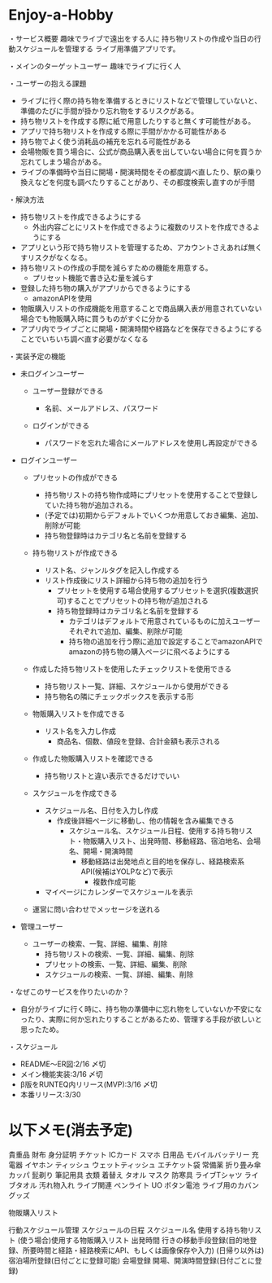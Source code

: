 # Enjoy-a-Hobby
・サービス概要
  趣味でライブで遠出をする人に
  持ち物リストの作成や当日の行動スケジュールを管理する
  ライブ用準備アプリです。

・メインのターゲットユーザー
  趣味でライブに行く人

・ユーザーの抱える課題
  - ライブに行く際の持ち物を準備するときにリストなどで管理していないと、準備のたびに手間が掛かり忘れ物をするリスクがある。
  - 持ち物リストを作成する際に紙で用意したりすると無くす可能性がある。
  - アプリで持ち物リストを作成する際に手間がかかる可能性がある
  - 持ち物でよく使う消耗品の補充を忘れる可能性がある
  - 会場物販を買う場合に、公式が商品購入表を出していない場合に何を買うか忘れてしまう場合がある。
  - ライブの準備時や当日に開場・開演時間をその都度調べ直したり、駅の乗り換えなどを何度も調べたりすることがあり、その都度検索し直すのが手間

・解決方法
  - 持ち物リストを作成できるようにする
    - 外出内容ごとにリストを作成できるように複数のリストを作成できるようにする
  - アプリという形で持ち物リストを管理するため、アカウントさえあれば無くすリスクがなくなる。
  - 持ち物リストの作成の手間を減らすための機能を用意する。
    - プリセット機能で書き込む量を減らす
  - 登録した持ち物の購入がアプリからできるようにする
    - amazonAPIを使用
  - 物販購入リストの作成機能を用意することで商品購入表が用意されていない場合でも物販購入時に買うものがすぐに分かる
  - アプリ内でライブごとに開場・開演時間や経路などを保存できるようにすることでいちいち調べ直す必要がなくなる

・実装予定の機能
  - 未ログインユーザー
    - ユーザー登録ができる
      - 名前、メールアドレス、パスワード

    - ログインができる
      - パスワードを忘れた場合にメールアドレスを使用し再設定ができる

  - ログインユーザー
    - プリセットの作成ができる
      - 持ち物リストの持ち物作成時にプリセットを使用することで登録していた持ち物が追加される。
      - (予定では)初期からデフォルトでいくつか用意しておき編集、追加、削除が可能
      - 持ち物登録時はカテゴリ名と名前を登録する

    - 持ち物リストが作成できる
      - リスト名、ジャンルタグを記入し作成する
      - リスト作成後にリスト詳細から持ち物の追加を行う
        - プリセットを使用する場合使用するプリセットを選択(複数選択可)することでプリセットの持ち物が追加される
        - 持ち物登録時はカテゴリ名と名前を登録する
          - カテゴリはデフォルトで用意されているものに加えユーザーそれぞれで追加、編集、削除が可能
          - 持ち物の追加を行う際に追加で設定することでamazonAPIでamazonの持ち物の購入ページに飛べるようにする

    - 作成した持ち物リストを使用したチェックリストを使用できる
      - 持ち物リスト一覧、詳細、スケジュールから使用ができる
      - 持ち物名の隣にチェックボックスを表示する形

    - 物販購入リストを作成できる
      - リスト名を入力し作成
        - 商品名、個数、値段を登録、合計金額も表示される

    - 作成した物販購入リストを確認できる
      - 持ち物リストと違い表示できるだけでいい

    - スケジュールを作成できる
      - スケジュール名、日付を入力し作成
        - 作成後詳細ページに移動し、他の情報を含み編集できる
          - スケジュール名、スケジュール日程、使用する持ち物リスト・物販購入リスト、出発時間、移動経路、宿泊地名、会場名、開場・開演時間
            - 移動経路は出発地点と目的地を保存し、経路検索系API(候補はYOLPなど)で表示
              - 複数作成可能
      - マイページにカレンダーでスケジュールを表示

    - 運営に問い合わせでメッセージを送れる

  - 管理ユーザー
    - ユーザーの検索、一覧、詳細、編集、削除
      - 持ち物リストの検索、一覧、詳細、編集、削除
      - プリセットの検索、一覧、詳細、編集、削除
      - スケジュールの検索、一覧、詳細、編集、削除

・なぜこのサービスを作りたいのか？
  - 自分がライブに行く時に、持ち物の準備中に忘れ物をしていないか不安になったり、実際に何か忘れたりすることがあるため、管理する手段が欲しいと思ったため。

・スケジュール
  - README〜ER図:2/16 〆切
  - メイン機能実装:3/16 〆切
  - β版をRUNTEQ内リリース(MVP):3/16 〆切
  - 本番リリース:3/30

# 以下メモ(消去予定)
貴重品
  財布
  身分証明
  チケット
  ICカード
  スマホ
日用品
  モバイルバッテリー
  充電器
  イヤホン
  ティッシュ
  ウェットティッシュ
  エチケット袋
  常備薬
  折り畳み傘
  カッパ
  髭剃り
  筆記用具
衣類
  着替え
  タオル
  マスク
  防寒具
  ライブTシャツ
  ライブタオル
  汚れ物入れ
ライブ関連
  ペンライト
  UO
  ボタン電池
  ライブ用のカバン
  グッズ

物販購入リスト

行動スケジュール管理
  スケジュールの日程
  スケジュール名
  使用する持ち物リスト
  (使う場合)使用する物販購入リスト
  出発時間
  行きの移動手段登録(目的地登録、所要時間と経路・経路検索にAPI、もしくは画像保存や入力)
  (日帰り以外は)宿泊場所登録(日付ごとに登録可能)
  会場登録
  開場、開演時間登録(日付ごとに登録)